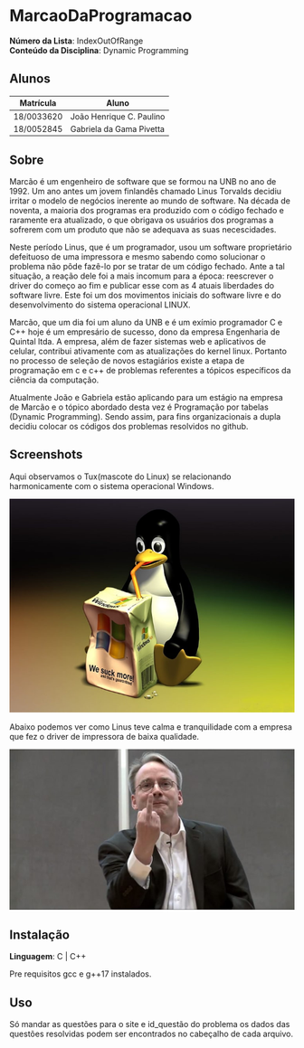 # MarcaoDaProgramacao

**Número da Lista**: IndexOutOfRange<br>
**Conteúdo da Disciplina**: Dynamic Programming<br>

## Alunos
|Matrícula | Aluno |
| -- | -- |
| 18/0033620  |  João Henrique C. Paulino |
| 18/0052845  |  Gabriela da Gama Pivetta |


## Sobre 
Marcão é um engenheiro de software que se formou na UNB no ano de 1992. Um ano antes um jovem finlandês chamado Linus Torvalds decidiu
irritar o modelo de negócios inerente ao mundo de software. Na década de noventa, a maioria dos programas era produzido com o código
fechado e raramente era atualizado, o que obrigava os usuários dos programas a sofrerem com um produto que não se adequava as suas 
necescidades. 

Neste período Linus, que é um programador, usou um software proprietário defeituoso de uma impressora e mesmo sabendo como
solucionar o problema não pôde fazê-lo por se tratar de um código fechado. Ante a tal situação, a reação dele foi a mais
incomum para a época: reescrever o driver do começo ao fim e publicar esse com as 4 atuais liberdades do software livre.
Este foi um dos movimentos iniciais do software livre e do desenvolvimento do sistema operacional LINUX.

Marcão, que um dia foi um aluno da UNB e é um exímio programador C e C++ hoje é um empresário de sucesso, dono da empresa
Engenharia de Quintal ltda. A empresa, além de fazer sistemas web e aplicativos de celular, contribui ativamente com as atualizações
do kernel linux. Portanto no processo de seleção de novos estagiários existe a etapa de programação em c e c++ de problemas referentes a tópicos
específicos da ciência da computação. 

Atualmente João e Gabriela estão aplicando para um estágio na empresa de Marcão e o tópico abordado desta vez é Programação por tabelas
(Dynamic Programming). Sendo assim, para fins organizacionais a dupla decidiu colocar os códigos dos problemas resolvidos no github.

## Screenshots

Aqui observamos o Tux(mascote do Linux) se relacionando 
harmonicamente com o sistema operacional Windows.

![linux mascote](img/tux.jpg)

Abaixo podemos ver como Linus teve calma e tranquilidade com
a empresa que fez o driver de impressora de baixa qualidade.

![linux](img/linux.jpg)

## Instalação 
**Linguagem**: C | C++<br>

Pre requisitos gcc e g++17 instalados.

## Uso 
Só mandar as questões para o site e id_questão do problema os dados das questões resolvidas podem ser encontrados no cabeçalho de cada arquivo.
